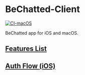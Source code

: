 # BeChatted-Client 
[![CI-macOS](https://github.com/VMironiuk/BeChatted-Client/actions/workflows/CI-macOS.yml/badge.svg)](https://github.com/VMironiuk/BeChatted-Client/actions/workflows/CI-macOS.yml)

BeChatted app for iOS and macOS.

## [Features List](Spec/features-list.md)
## [Auth Flow (iOS)](Spec/flows/auth-flow-ios.md)